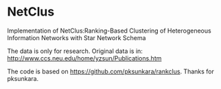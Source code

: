 NetClus
=======
Implementation of NetClus:Ranking-Based Clustering of Heterogeneous Information Networks with Star Network Schema</p>
The data is only for research. Original data is in: http://www.ccs.neu.edu/home/yzsun/Publications.htm</p>
The code is based on https://github.com/pksunkara/rankclus. Thanks for pksunkara. </p>

